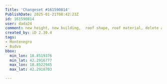 ```yaml
---
Title: 'Changeset #161590814'
PublishDate: 2025-01-21T08:42:23Z
id: 161590814
user: dada24
comment: new height, new building,  roof shape, roof material, delete area
created_by: iD 2.30.4
tags:
- Montenegro
- Budva
bbox:
  min_lon: 18.8519376
  min_lat: 42.2916777
  max_lon: 18.8522945
  max_lat: 42.2918703

---
```


